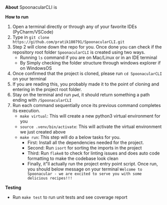 **About**
SpoonacularCLI is 






**How to run**
1. Open a terminal directly or through any of your favorite IDEs (PyCharm/VSCode)
2. Type in `git clone https://github.com/pratik180791/SpoonacularCLI.git`
3. Step 2 will clone down the repo for you. Once done you can check if the repository root folder `SpoonacularCLI` is created using two ways.
   * Running `ls` command if you are on Mac/Linux or in an IDE terminal
   * By Simply checking the folder structure through windows explorer if on WindowsOS
4. Once confirmed that the project is cloned, please run `cd SpoonacularCLI` on your terminal 
5. If you are reading this, you probably made it to the point of cloning and entering in the project root folder.
6. Stay on the terminal and run `pwd`, it should return something a path ending with `/SpoonacularCLI`
7. Run each command sequentially once its previous command completes its execution.
    *   `make virtual`: This will create a new python3 virtual environment for you
    *   `source .venv/bin/activate`: This will activate the virtual environment we just created above
    *   `make run`: This step will do a below tasks for you. 
        *  First: Install all the dependencies needed for the project. 
        *  Second: Run `isort` for sorting the imports in the project 
        *  Third: Run `flake8` to check for linting issues and does auto code formatting to make the codebase look clean
        *  Finally, it"ll actually run the project entry point script. Once run, you should below message on your terminal 
           `Welcome to Spoonacular - we are excited to serve you with some delicious recipes!!!`
        

**Testing**
   * Run `make test` to run unit tests and see coverage report

   
